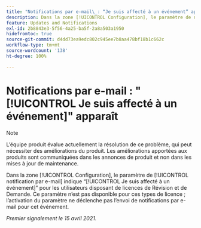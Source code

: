 ```yaml
---
title: "Notifications par e-mail\_: “Je suis affecté à un événement” apparaît"
description: Dans la zone [!UICONTROL Configuration], le paramètre de notification par e-mail indique “Je suis affecté à un événement” pour les utilisateurs disposant de licences de Révision et de Demande. Ce paramètre n’est pas disponible pour ces types de licence ; l’activation du paramètre ne déclenche pas l’envoi de notifications par e-mail pour cet événement.
feature: Updates and Notifications
exl-id: 2b8843e3-5f56-4a25-ba5f-2a8a503a1950
hidefromtoc: true
source-git-commit: d4dd73ea9edc802c945ee7b8aa478bf18b1c662c
workflow-type: tm+mt
source-wordcount: '138'
ht-degree: 100%

---
```


# Notifications par e-mail : &quot;[!UICONTROL Je suis affecté à un événement]&quot; apparaît

<!--Article created by request-->

>[!NOTE]
>
>L’équipe produit évalue actuellement la résolution de ce problème, qui peut nécessiter des améliorations du produit. Les améliorations apportées aux produits sont communiquées dans les annonces de produit et non dans les mises à jour de maintenance.

Dans la zone [!UICONTROL Configuration], le paramètre de [!UICONTROL notification par e-mail] indique “[!UICONTROL Je suis affecté à un événement]” pour les utilisateurs disposant de licences de Révision et de Demande. Ce paramètre n’est pas disponible pour ces types de licence ; l’activation du paramètre ne déclenche pas l’envoi de notifications par e-mail pour cet événement.

_Premier signalement le 15 avril 2021._
